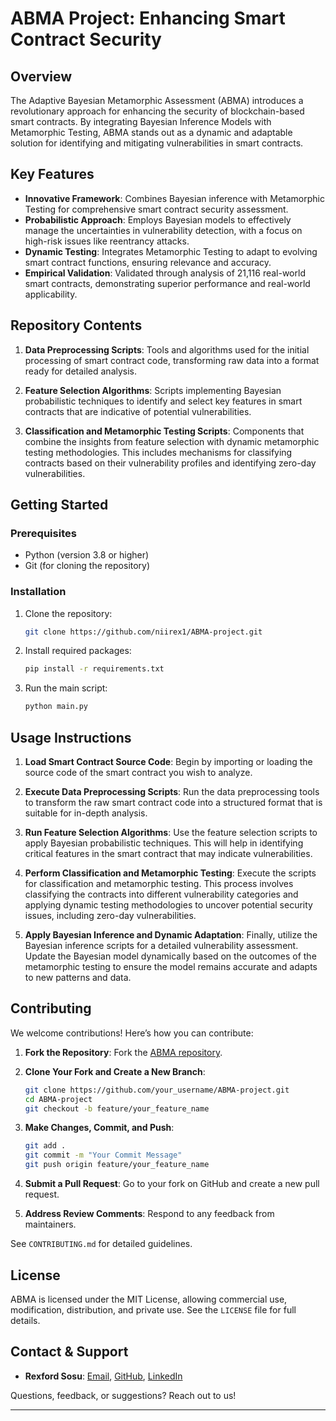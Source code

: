 # ABMA Project: Enhancing Smart Contract Security

## Overview

The Adaptive Bayesian Metamorphic Assessment (ABMA) introduces a revolutionary approach for enhancing the security of blockchain-based smart contracts. By integrating Bayesian Inference Models with Metamorphic Testing, ABMA stands out as a dynamic and adaptable solution for identifying and mitigating vulnerabilities in smart contracts.

## Key Features

- **Innovative Framework**: Combines Bayesian inference with Metamorphic Testing for comprehensive smart contract security assessment.
- **Probabilistic Approach**: Employs Bayesian models to effectively manage the uncertainties in vulnerability detection, with a focus on high-risk issues like reentrancy attacks.
- **Dynamic Testing**: Integrates Metamorphic Testing to adapt to evolving smart contract functions, ensuring relevance and accuracy.
- **Empirical Validation**: Validated through analysis of 21,116 real-world smart contracts, demonstrating superior performance and real-world applicability.

## Repository Contents

1. **Data Preprocessing Scripts**: Tools and algorithms used for the initial processing of smart contract code, transforming raw data into a format ready for detailed analysis.

2. **Feature Selection Algorithms**: Scripts implementing Bayesian probabilistic techniques to identify and select key features in smart contracts that are indicative of potential vulnerabilities.

3. **Classification and Metamorphic Testing Scripts**: Components that combine the insights from feature selection with dynamic metamorphic testing methodologies. This includes mechanisms for classifying contracts based on their vulnerability profiles and identifying zero-day vulnerabilities.

## Getting Started

### Prerequisites

- Python (version 3.8 or higher)
- Git (for cloning the repository)

### Installation

1. Clone the repository:
   ```bash
   git clone https://github.com/niirex1/ABMA-project.git
   ```
2. Install required packages:
   ```bash
   pip install -r requirements.txt
   ```
3. Run the main script:
   ```bash
   python main.py
   ```

## Usage Instructions

1. **Load Smart Contract Source Code**: Begin by importing or loading the source code of the smart contract you wish to analyze.

2. **Execute Data Preprocessing Scripts**: Run the data preprocessing tools to transform the raw smart contract code into a structured format that is suitable for in-depth analysis.

3. **Run Feature Selection Algorithms**: Use the feature selection scripts to apply Bayesian probabilistic techniques. This will help in identifying critical features in the smart contract that may indicate vulnerabilities.

4. **Perform Classification and Metamorphic Testing**: Execute the scripts for classification and metamorphic testing. This process involves classifying the contracts into different vulnerability categories and applying dynamic testing methodologies to uncover potential security issues, including zero-day vulnerabilities.

5. **Apply Bayesian Inference and Dynamic Adaptation**: Finally, utilize the Bayesian inference scripts for a detailed vulnerability assessment. Update the Bayesian model dynamically based on the outcomes of the metamorphic testing to ensure the model remains accurate and adapts to new patterns and data.

## Contributing

We welcome contributions! Here’s how you can contribute:

1. **Fork the Repository**: Fork the [ABMA repository](https://github.com/niirex1/ABMA-project).

2. **Clone Your Fork and Create a New Branch**:
   ```bash
   git clone https://github.com/your_username/ABMA-project.git
   cd ABMA-project
   git checkout -b feature/your_feature_name
   ```

3. **Make Changes, Commit, and Push**:
   ```bash
   git add .
   git commit -m "Your Commit Message"
   git push origin feature/your_feature_name
   ```

4. **Submit a Pull Request**: Go to your fork on GitHub and create a new pull request.

5. **Address Review Comments**: Respond to any feedback from maintainers.

See `CONTRIBUTING.md` for detailed guidelines.

## License

ABMA is licensed under the MIT License, allowing commercial use, modification, distribution, and private use. See the `LICENSE` file for full details.

## Contact & Support

- **Rexford Sosu**: [Email](rexfordsosu@outlook.com), [GitHub](https://github.com/niirex1), [LinkedIn](https://www.linkedin.com/in/rexford-sosu-b4593b57/)

Questions, feedback, or suggestions? Reach out to us!

---
